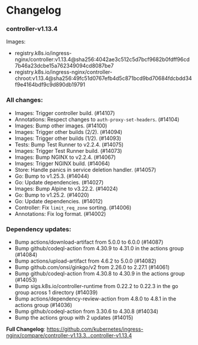 # Changelog

### controller-v1.13.4

Images:

* registry.k8s.io/ingress-nginx/controller:v1.13.4@sha256:4042ae3c512c5d7bcf9682b0fdff96cd7b46a23dcbe15a762349094cd8087be7
* registry.k8s.io/ingress-nginx/controller-chroot:v1.13.4@sha256:49fc51d0767efb4d5c871bcd9bd70684fdcbdd34f9e4164bdf9c9d890db19791

### All changes:

* Images: Trigger controller build. (#14107)
* Annotations: Respect changes to `auth-proxy-set-headers`. (#14104)
* Images: Bump other images. (#14100)
* Images: Trigger other builds (2/2). (#14094)
* Images: Trigger other builds (1/2). (#14093)
* Tests: Bump Test Runner to v2.2.4. (#14075)
* Images: Trigger Test Runner build. (#14073)
* Images: Bump NGINX to v2.2.4. (#14067)
* Images: Trigger NGINX build. (#14064)
* Store: Handle panics in service deletion handler. (#14057)
* Go: Bump to v1.25.3. (#14044)
* Go: Update dependencies. (#14027)
* Images: Bump Alpine to v3.22.2. (#14024)
* Go: Bump to v1.25.2. (#14020)
* Go: Update dependencies. (#14012)
* Controller: Fix `limit_req_zone` sorting. (#14006)
* Annotations: Fix log format. (#14002)

### Dependency updates:

* Bump actions/download-artifact from 5.0.0 to 6.0.0 (#14087)
* Bump github/codeql-action from 4.30.9 to 4.31.0 in the actions group (#14084)
* Bump actions/upload-artifact from 4.6.2 to 5.0.0 (#14082)
* Bump github.com/onsi/ginkgo/v2 from 2.26.0 to 2.27.1 (#14061)
* Bump github/codeql-action from 4.30.8 to 4.30.9 in the actions group (#14053)
* Bump sigs.k8s.io/controller-runtime from 0.22.2 to 0.22.3 in the go group across 1 directory (#14039)
* Bump actions/dependency-review-action from 4.8.0 to 4.8.1 in the actions group (#14036)
* Bump github/codeql-action from 3.30.6 to 4.30.8 (#14034)
* Bump the actions group with 2 updates (#14015)

**Full Changelog**: https://github.com/kubernetes/ingress-nginx/compare/controller-v1.13.3...controller-v1.13.4
